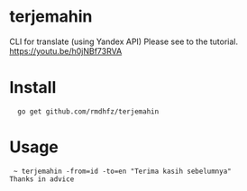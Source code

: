 # terjemahin
CLI for translate (using Yandex API)
Please see to the tutorial. https://youtu.be/h0jNBf73RVA

<h1> Install </h1>

<pre><code>  go get github.com/rmdhfz/terjemahin </code></pre>

<h1> Usage </h1>

<pre><code> ~ terjemahin -from=id -to=en "Terima kasih sebelumnya"
Thanks in advice</code></pre>
